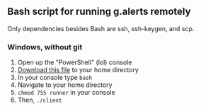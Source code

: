 
## Bash script for running g.alerts remotely

Only dependencies besides Bash are ssh, ssh-keygen, and scp.

### Windows, without git

1. Open up the "PowerShell" (lol) console
1. [Download this file](https://raw.githubusercontent.com/pixelsnob/g.alerts/master/bin/client/runner) to your home directory
1. In your console type `bash`
1. Navigate to your home directory
1. `chmod 755 runner` in your console
1. Then, `./client`

